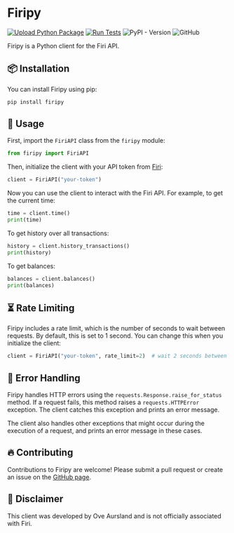 # Firipy

[![Upload Python Package](https://github.com/jeircul/firipy/actions/workflows/publish.yml/badge.svg)](https://github.com/jeircul/firipy/actions/workflows/publish.yml)
[![Run Tests](https://github.com/jeircul/firipy/actions/workflows/run_tests.yml/badge.svg)](https://github.com/jeircul/firipy/actions/workflows/run_tests.yml)
![PyPI - Version](https://img.shields.io/pypi/v/firipy)
![GitHub](https://img.shields.io/github/license/jeircul/firipy)

Firipy is a Python client for the Firi API.

## 📦 Installation

You can install Firipy using pip:

```bash
pip install firipy
```

## 🚀 Usage

First, import the `FiriAPI` class from the `firipy` module:

```python
from firipy import FiriAPI
```

Then, initialize the client with your API token from [Firi](https://platform.firi.com/):

```python
client = FiriAPI("your-token")
```

Now you can use the client to interact with the Firi API.
For example, to get the current time:

```python
time = client.time()
print(time)
```

To get history over all transactions:

```python
history = client.history_transactions()
print(history)
```

To get balances:

```python
balances = client.balances()
print(balances)
```

## ⏳ Rate Limiting

Firipy includes a rate limit, which is the number of seconds to wait between requests.
By default, this is set to 1 second.
You can change this when you initialize the client:

```python
client = FiriAPI("your-token", rate_limit=2)  # wait 2 seconds between requests
```

## 🚩 Error Handling

Firipy handles HTTP errors using the `requests.Response.raise_for_status` method.
If a request fails, this method raises a `requests.HTTPError` exception.
The client catches this exception and prints an error message.

The client also handles other exceptions that might occur during the execution of a request,
and prints an error message in these cases.

## 🔥 Contributing

Contributions to Firipy are welcome!
Please submit a pull request or create an issue on the [GitHub page](https://github.com/jeircul/firipy).

## 📝 Disclaimer

This client was developed by Ove Aursland and is not officially associated with Firi.

